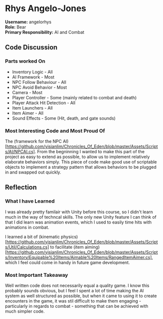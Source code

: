 # Rhys Angelo-Jones
**Username:** angelorhys  
**Role:** Bear  
**Primary Responsibility:** AI and Combat 


## Code Discussion
### Parts worked On
* Inventory Logic - All
* AI Framework - Most
* NPC Follow Behaviour - All
* NPC Avoid Behavior - Most
* Camera - Most
* Player Controller - Some (mainly related to combat and death)
* Player Attack Hit Detection - All
* Item Launchers - All
* Item Aimer - All
* Sound Effects - Some (Hit, death, and gate sounds) 

### Most Interesting Code and Most Proud Of
The (framework for the NPC AI)[https://github.com/yisianlim/Chronicles_Of_Eden/blob/master/Assets/Scripts/AI/NPCAI.cs]. From the begninning I wanted to make this part of the project as easy to extend as possible, to allow us to implement relatively elaborate behaviors simply. This piece of code make good use of scriptable objects to implement a strategy pattern that allows behaviors to be plugged in and swapped out quickly.

## Reflection
### What I have Learned
I was already pretty familair with Unity before this course, so I didn't learn much in the way of techncal skills. The only new Unity feature I can think of that I did learn was animation events, which I used to easily time hits with animations in combat.

I learned a bit of (kinematic physics)[https://github.com/yisianlim/Chronicles_Of_Eden/blob/master/Assets/Scripts/Util/Calculations.cs] to facilitate (item aiming)[https://github.com/yisianlim/Chronicles_Of_Eden/blob/master/Assets/Scripts/Inventory/Equipable%20Items/Aimable%20Items/RangedItemAimer.cs], which I feel could come in handy in future game development.

### Most Important Takeaway
Well written code does not necessarily equal a quality game. I know this probably sounds obvious, but I feel I spent a lot of time making the AI system as well structured as possible, but when it came to using it to create encounters in the game, it was stil difficult to make them engaging - particularly in regards to combat - something that can be achieved with much simpler code.
